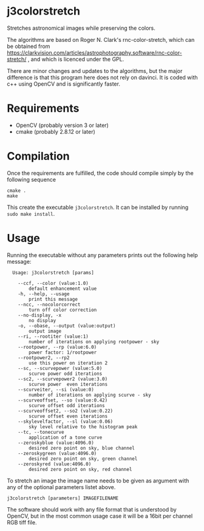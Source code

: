 # j3colorstretch
Stretches astronomical images while preserving the colors.

The algorithms are based on Roger N. Clark's rnc-color-stretch, which can be obtained from https://clarkvision.com/articles/astrophotography.software/rnc-color-stretch/ , and which is licenced under the GPL.

There are minor changes and updates to the algorithms, but the major difference is that this program here does not rely on davinci. It is coded with c++ using OpenCV and is significantly faster.

# Requirements

- OpenCV (probably version 3 or later)
- cmake (probably 2.8.12 or later)

# Compilation

Once the requirements are fulfilled, the code should compile simply by the following sequence

```shell
cmake .
make
```

This create the executable `j3colorstretch`. It can be installed by running `sudo make install`.

# Usage

Running the executable without any parameters prints out the following help message:

```
  Usage: j3colorstretch [params]

	--ccf, --color (value:1.0)
		default enhancement value
	-h, --help, --usage
		print this message
	--ncc, --nocolorcorrect
		turn off color correction
	--no-display, -x
		no display
	-o, --obase, --output (value:output)
		output image
	--ri, --rootiter (value:1)
		number of iterations on applying rootpower - sky
	--rootpower, --rp (value:6.0)
		power factor: 1/rootpower
	--rootpower2, --rp2
		use this power on iteration 2
	--sc, --scurvepower (value:5.0)
		scurve power odd iterations
	--sc2, --scurvepower2 (value:3.0)
		scurve power  even iterations
	--scurveiter, --si (value:0)
		number of iterations on applying scurve - sky
	--scurveoffset, --so (value:0.42)
		scurve offset odd iterations
	--scurveoffset2, --so2 (value:0.22)
		scurve offset even iterations
	--skylevelfactor, --sl (value:0.06)
		sky level relative to the histogram peak
	--tc, --tonecurve
		application of a tone curve
	--zeroskyblue (value:4096.0)
		desired zero point on sky, blue channel
	--zeroskygreen (value:4096.0)
		desired zero point on sky, green channel
	--zeroskyred (value:4096.0)
		desired zero point on sky, red channel
```

To stretch an image the image name needs to be given as argument with any of the optional parameters listet above.

```
j3colorstretch [parameters] IMAGEFILENAME
```

The software should work with any file format that is understood by OpenCV, but in the most common usage case it will be a 16bit per channel RGB tiff file.
